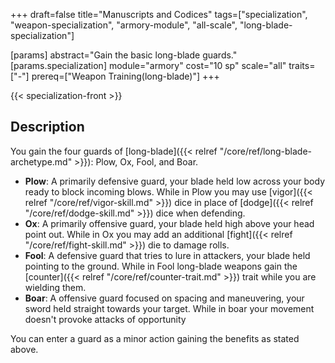 +++
draft=false
title="Manuscripts and Codices"
tags=["specialization", "weapon-specialization", "armory-module", "all-scale", "long-blade-specialization"]

[params]
  abstract="Gain the basic long-blade guards."
  [params.specialization]
    module="armory"
    cost="10 sp"
    scale="all"
    traits=["-"]
    prereq=["Weapon Training(long-blade)"]
+++

{{< specialization-front >}}

## Description

You gain the four guards of
[long-blade]({{< relref "/core/ref/long-blade-archetype.md" >}}): Plow, Ox, Fool,
and Boar.

* **Plow**: A primarily defensive guard, your blade held low across your body
ready to block incoming blows. While in Plow you may use 
[vigor]({{< relref "/core/ref/vigor-skill.md" >}}) dice in place of 
[dodge]({{< relref "/core/ref/dodge-skill.md" >}}) dice when defending.
* **Ox**: A primarily offensive guard, your blade held high above your head
point out. While in Ox you may add an additional 
[fight]({{< relref "/core/ref/fight-skill.md" >}}) die to damage rolls.
* **Fool**: A defensive guard that tries to lure in attackers, your blade held
pointing to the ground. While in Fool long-blade weapons gain the 
[counter]({{< relref "/core/ref/counter-trait.md" >}}) trait while you are 
wielding them.
* **Boar**: A offensive guard focused on spacing and maneuvering, your sword held
straight towards your target. While in boar your movement doesn't provoke attacks
of opportunity

You can enter a guard as a minor action gaining the benefits as stated above.

